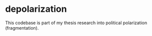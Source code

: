 # depolarization

This codebase is part of my thesis research into political polarization (fragmentation).
